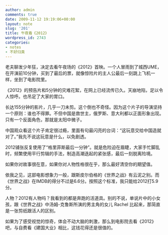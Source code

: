 ```yaml
---
author: admin
comments: true
date: 2009-11-12 19:19:06+00:00
layout: note
slug: '201'
title: 午夜看《2012》
wordpress_id: 2743
categories:
- notes
- 不好归类
---
```


老夫聊发少年狂，决定去看午夜场的《2012》首映。一个人冒雨到了城西UME，在开演前10分钟，买到了最后的票，就像惊险片的主人公最后一刻跳上飞机一样，坐到了电影院里。

《2012》的预告片和5分钟的灾难花絮，在网上已经流传已久。天崩地陷，足以令人惊呼。也吊足了大家的胃口。

长达155分钟的影片，几乎一刀未剪。这个倒也不奇怪。因为这个片子的导演坚持一个原则：谁也不得罪。不但中国是救世主，俄罗斯、意大利都以正面形象出现。只有一个反面角色，那就是太阳中微子。

中国观众看这个片子肯定很过瘾，里面有句最闪亮的台词：“这玩意交给中国造就对了。”我先不说这玩意是什么，以免剧透。

2012铺张反复使用了“格里菲斯最后一分钟”。就是危险迫在眉睫，大家手忙脚乱时，频繁使用平行剪辑的手法，制造高潮迭起的紧张感，最后一刻脱离险境。

如果你对故事很在意，如果你对人物性格很在乎，那么最好清空你的期望值。

依我之见，这部电影想象力一般，跟斯皮尔伯格的《世界之战》有云泥之别。而《世界之战》在IMDB的得分不过是6.6分。按照这个标准，我只能给2012打5.9分。

人物？2012有人物吗？我看到的都是奔跑的活道具。别的不说，单说片中的小女孩，跟《世界之战》中汤姆-克鲁斯所演的男主角的女儿	Rachel 比起来，那简直是一张剪纸跟活人的区别。

如果为了感受视觉的惊奇，体会不动大脑的刺激，那么到电影院去看《2012》吧，与自费看《建国大业》相比，这钱花得还是很值的。
